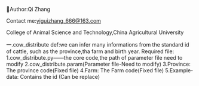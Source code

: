 👩Author:Qi Zhang

Contact me:yiguizhang_666@163.com

College of Animal Science and Technology,China Agricultural University


一.cow_distribute
def:we can infer many informations from the standard id of cattle, such as the province,tha farm and birth year.
Required file:
1.cow_distribute.py——the core code,the path of parameter file need to modify
2.cow_distribute.param(Parameter file-Need to modify) 
3.Province: The province code(Fixed file)
4.Farm: The Farm code(Fixed file)
5.Example-data: Contains the id (Can be replace)
